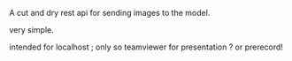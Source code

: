 A cut and dry rest api for sending images to the model.


very simple.


intended for localhost ; only so teamviewer for presentation ? or prerecord!